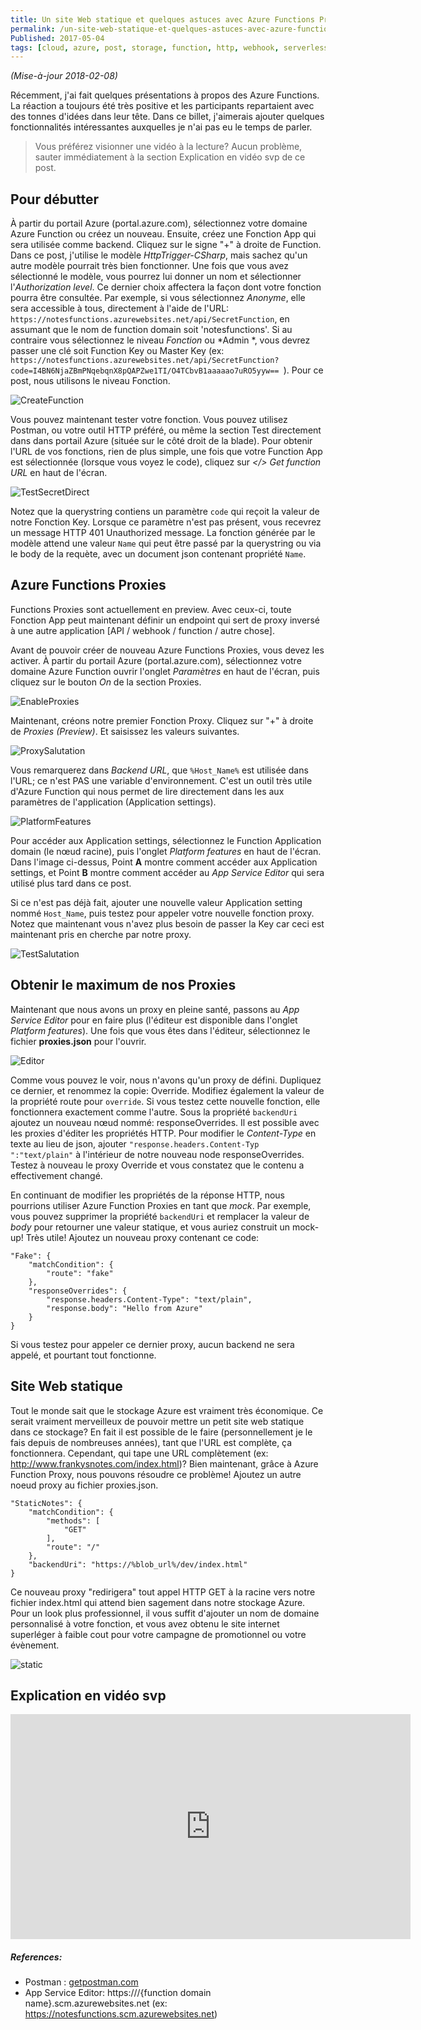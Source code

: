 ```yaml
---
title: Un site Web statique et quelques astuces avec Azure Functions Proxies
permalink: /un-site-web-statique-et-quelques-astuces-avec-azure-functions-proxies
Published: 2017-05-04
tags: [cloud, azure, post, storage, function, http, webhook, serverless, proxie]
---
```


*(Mise-à-jour 2018-02-08)*

Récemment, j'ai fait quelques présentations à propos des Azure Functions. La réaction a toujours été très positive et les participants repartaient avec des tonnes d'idées dans leur tête. Dans ce billet, j'aimerais ajouter quelques fonctionnalités intéressantes auxquelles je n'ai pas eu le temps de parler.

>Vous préférez visionner une vidéo à la lecture? Aucun problème, sauter immédiatement à la section Explication en vidéo svp de ce post.


Pour débutter
-------------

 À partir du portail Azure (portal.azure.com), sélectionnez votre domaine Azure Function ou créez un nouveau. Ensuite, créez une Fonction App qui sera utilisée comme backend. Cliquez sur le signe "+" à droite de Function. Dans ce post, j'utilise le modèle *HttpTrigger-CSharp*, mais sachez qu'un autre modèle pourrait très bien fonctionner. Une fois que vous avez sélectionné le modèle, vous pourrez lui donner un nom et sélectionner l'*Authorization level*. Ce dernier choix affectera la façon dont votre fonction pourra être consultée. Par exemple, si vous sélectionnez *Anonyme*, elle sera accessible à tous, directement à l'aide de l'URL: `https://notesfunctions.azurewebsites.net/api/SecretFunction`, en assumant que le nom de function domain soit 'notesfunctions'. Si au contraire vous sélectionnez le niveau *Fonction* ou *Admin *, vous devrez passer une clé soit Function Key ou Master Key (ex: `https://notesfunctions.azurewebsites.net/api/SecretFunction?code=I4BN6NjaZBmPNqebqnX8pQAPZwe1TI/O4TCbvB1aaaaao7uRO5yyw== `). Pour ce post, nous utilisons le niveau Fonction.

![CreateFunction](/content/images/2017/05/CreateFunction.png)

Vous pouvez maintenant tester votre fonction. Vous pouvez utilisez Postman, ou votre outil HTTP préféré, ou même la section Test directement dans dans portail Azure (située sur le côté droit de la blade).  Pour obtenir l'URL de vos fonctions, rien de plus simple, une fois que votre Function App est sélectionnée (lorsque vous voyez le code), cliquez sur *</> Get function URL* en haut de l'écran.

![TestSecretDirect](/content/images/2017/05/TestSecretDirect.png)

Notez que la querystring contiens un paramètre `code` qui reçoit la valeur de notre Fonction Key. Lorsque ce paramètre n'est pas présent, vous recevrez un message HTTP 401 Unauthorized message. La fonction générée par le modèle attend une valeur `Name` qui peut être passé par la querystring ou via le body de la requète, avec un document json contenant propriété `Name`.

Azure Functions Proxies
-----------------------

Functions Proxies sont actuellement en preview. Avec ceux-ci, toute Fonction App peut maintenant définir un endpoint qui sert de proxy inversé à une autre application [API / webhook / function / autre chose].

Avant de pouvoir créer de nouveau Azure Functions Proxies, vous devez les activer. À partir du portail Azure (portal.azure.com), sélectionnez votre domaine Azure Function ouvrir l'onglet *Paramètres* en haut de l'écran, puis cliquez sur le bouton *On* de la section Proxies.

![EnableProxies](/content/images/2017/05/EnableProxies.png)

Maintenant, créons notre premier Fonction Proxy. Cliquez sur "+" à droite de *Proxies (Preview)*. Et saisissez les valeurs suivantes.

![ProxySalutation](/content/images/2017/05/ProxySalutation.png)

Vous remarquerez dans *Backend URL*, que `%Host_Name%` est utilisée dans l'URL; ce n'est PAS une variable d'environnement. C'est un outil très utile d'Azure Function qui nous permet de lire directement dans les aux paramètres de l'application (Application settings).

![PlatformFeatures](/content/images/2017/05/PlatformFeatures.png)

Pour accéder aux Application settings, sélectionnez le Function Application domain (le nœud racine), puis l'onglet *Platform features* en haut de l'écran. Dans l'image ci-dessus, Point **A** montre comment accéder aux Application settings, et Point **B** montre comment accéder au *App Service Editor* qui sera utilisé plus tard dans ce post.

Si ce n'est pas déjà fait, ajouter une nouvelle valeur Application setting nommé `Host_Name`, puis testez pour appeler votre nouvelle fonction proxy. Notez que maintenant vous n'avez plus besoin de passer la Key car ceci est maintenant pris en cherche par notre proxy.

![TestSalutation](/content/images/2017/05/TestSalutation.png)

Obtenir le maximum de nos Proxies
---------------------------------

Maintenant que nous avons un proxy en pleine santé, passons au *App Service Editor* pour en faire plus (l'éditeur est disponible dans l'onglet *Platform features*). Une fois que vous êtes dans l'éditeur, sélectionnez le fichier **proxies.json** pour l'ouvrir.

![Editor](/content/images/2017/05/editor.png)

Comme vous pouvez le voir, nous n'avons qu'un proxy de défini. Dupliquez ce dernier, et renommez la copie: Override. Modifiez également la valeur de la propriété route pour `override`. Si vous testez cette nouvelle fonction, elle fonctionnera exactement comme l'autre. Sous la propriété `backendUri` ajoutez un nouveau nœud nommé: responseOverrides. Il est possible avec les proxies d'éditer les propriétés HTTP. Pour modifier le *Content-Type* en texte au lieu de json, ajouter `"response.headers.Content-Typ ":"text/plain"` à l'intérieur de notre nouveau node responseOverrides. Testez à nouveau le proxy Override et vous constatez que le contenu a effectivement changé.

En continuant de modifier les propriétés de la réponse HTTP, nous pourrions utiliser Azure Function Proxies en tant que *mock*. Par exemple, vous pouvez supprimer la propriété `backendUri` et remplacer la valeur de *body* pour retourner une valeur statique, et vous auriez construit un mock-up! Très utile! Ajoutez un nouveau proxy contenant ce code:

    "Fake": {
        "matchCondition": {
            "route": "fake"
        },
        "responseOverrides": {
            "response.headers.Content-Type": "text/plain",
            "response.body": "Hello from Azure"
        }
    }

Si vous testez pour appeler ce dernier proxy, aucun backend ne sera appelé, et pourtant tout fonctionne.

Site Web statique
-----------------

Tout le monde sait que le stockage Azure est vraiment très économique. Ce serait vraiment merveilleux de pouvoir mettre un petit site web statique dans ce stockage? En fait il est possible de le faire (personnellement je le fais depuis de nombreuses années), tant que l'URL est complète, ça fonctionnera. Cependant, qui tape une URL complètement (ex: http://www.frankysnotes.com/index.html)? Bien maintenant, grâce à Azure Function Proxy, nous pouvons  résoudre ce problème! Ajoutez un autre noeud proxy au fichier proxies.json.

    "StaticNotes": {
        "matchCondition": {
            "methods": [
                "GET"
            ],
            "route": "/"
        },
        "backendUri": "https://%blob_url%/dev/index.html"
    }

Ce nouveau proxy "redirigera" tout appel HTTP GET à la racine vers notre fichier index.html qui attend bien sagement dans notre stockage Azure. Pour un look plus professionnel, il vous suffit d'ajouter un nom de domaine personnalisé à votre fonction, et vous avez obtenu le site internet superléger à faible cout pour votre campagne de promotionnel ou votre évènement.

![static](/content/images/2017/05/static.png)

## Explication en vidéo svp

<iframe width="640" height="360" src="http://www.youtube.com/embed/ZdMFtlpLpM4?feature=player_detailpage" frameborder="0" allowfullscreen></iframe>

##### References:

- Postman : [getpostman.com](https://www.getpostman.com/)
- App Service Editor: https:///{function domain name}.scm.azurewebsites.net (ex: https://notesfunctions.scm.azurewebsites.net)


